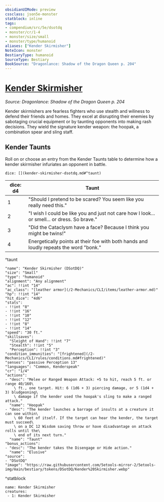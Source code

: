```yaml
---
obsidianUIMode: preview
cssclass: json5e-monster
statblock: inline
tags:
- compendium/src/5e/dsotdq
- monster/cr/1-4
- monster/size/small
- monster/type/humanoid
aliases: ["Kender Skirmisher"]
NoteIcon: monster
BestiaryType: humanoid
SourceType: Bestiary
BookSource: "Dragonlance: Shadow of the Dragon Queen p. 204"
---
```

# [Kender Skirmisher](2-Mechanics/CLI/bestiary/humanoid/kender-skirmisher-dsotdq.md)
*Source: Dragonlance: Shadow of the Dragon Queen p. 204*  

Kender skirmishers are fearless fighters who use stealth and wiliness to defend their friends and homes. They excel at disrupting their enemies by sabotaging crucial equipment or by taunting opponents into making rash decisions. They wield the signature kender weapon: the hoopak, a combination spear and sling staff.

## Kender Taunts

Roll on or choose an entry from the Kender Taunts table to determine how a kender skirmisher infuriates an opponent in battle.

`dice: [](kender-skirmisher-dsotdq.md#^taunt)`

| dice: d4 | Taunt |
|----------|-------|
| 1 | "Should I pretend to be scared? You seem like you really need this." |
| 2 | "I wish I could be like you and just not care how I look... or smell... or dress. So brave." |
| 3 | "Did the Cataclysm have a face? Because I think you might be twins!" |
| 4 | Energetically points at their foe with both hands and loudly repeats the word "bonk." |
^taunt

```statblock
"name": "Kender Skirmisher (DSotDQ)"
"size": "Small"
"type": "humanoid"
"alignment": "Any alignment"
"ac": !!int "14"
"ac_class": "[leather armor](/2-Mechanics/CLI/items/leather-armor.md)"
"hp": !!int "14"
"hit_dice": "4d6"
"stats":
- !!int "8"
- !!int "16"
- !!int "10"
- !!int "12"
- !!int "8"
- !!int "14"
"speed": "30 ft."
"skillsaves":
  "Sleight of Hand": !!int "7"
  "Stealth": !!int "5"
  "Perception": !!int "3"
"condition_immunities": "[frightened](/2-Mechanics/CLI/rules/conditions.md#frightened)"
"senses": "passive Perception 13"
"languages": "Common, Kenderspeak"
"cr": "1/4"
"actions":
- "desc": "Melee or Ranged Weapon Attack: +5 to hit, reach 5 ft. or range 40/160\
    \ ft., one target. Hit: 6 (1d6 + 3) piercing damage, or 5 (1d4 + 3) bludgeoning\
    \ damage if the kender used the hoopak's sling to make a ranged attack."
  "name": "Hoopak"
- "desc": "The kender launches a barrage of insults at a creature it can see within\
    \ 60 feet of itself. If the target can hear the kender, the target must succeed\
    \ on a DC 12 Wisdom saving throw or have disadvantage on attack rolls until the\
    \ end of its next turn."
  "name": "Taunt"
"bonus_actions":
- "desc": "The kender takes the Disengage or Hide action."
  "name": "Elusive"
"source":
- "DSotDQ"
"image": "https://raw.githubusercontent.com/5etools-mirror-2/5etools-img/main/bestiary/tokens/DSotDQ/Kender%20Skirmisher.webp"
```
^statblock

```encounter-table
name: Kender Skirmisher
creatures:
 - 1: Kender Skirmisher
```